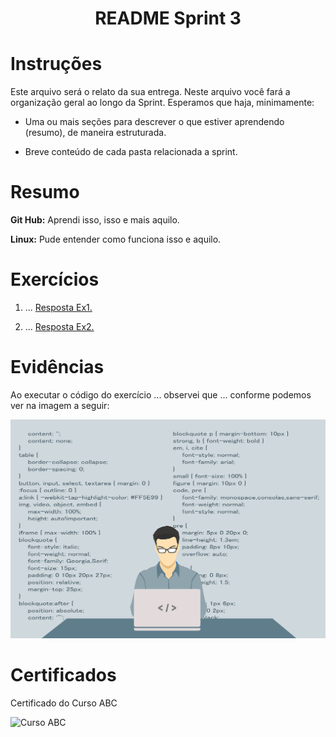 <h1 align="center">README Sprint 3</h1>

# Instruções

Este arquivo será o relato da sua entrega. Neste arquivo você fará a organização geral ao longo da Sprint. Esperamos que haja, minimamente:

- Uma ou mais seções para descrever o que estiver aprendendo (resumo), de maneira estruturada.

- Breve conteúdo de cada pasta relacionada a sprint.

# Resumo

**Git Hub:** Aprendi isso, isso e mais aquilo.

**Linux:** Pude entender como funciona isso e aquilo.

# Exercícios


1. ...
[Resposta Ex1.](exercicios/ex1.txt)


2. ...
[Resposta Ex2.](exercicios/ex2.txt)



# Evidências


Ao executar o código do exercício ... observei que ... conforme podemos ver na imagem a seguir:

![Evidencia 1](evidencias/sample.webp)


# Certificados


Certificado do Curso ABC

![Curso ABC](certificados/sample.png)


